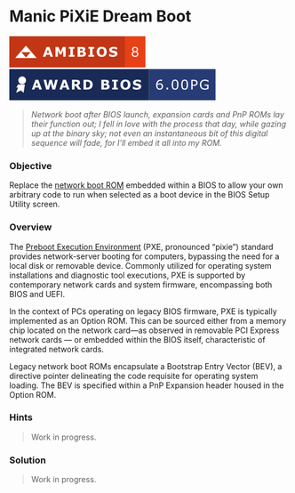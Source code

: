 # Manic PiXiE Dream Boot

![AMIBIOS 8]
![Award Modular BIOS v6.00PG]

> _Network boot after BIOS launch, expansion cards and PnP ROMs lay their_
> _function out; I fell in love with the process that day, while gazing up at_
> _the binary sky; not even an instantaneous bit of this digital sequence will_
> _fade, for I’ll embed it all into my ROM._

### Objective

Replace the [network boot ROM] embedded within a BIOS to allow your own
arbitrary code to run when selected as a boot device in the BIOS Setup Utility
screen.

### Overview

The [Preboot Execution Environment] (PXE, pronounced “pixie”) standard provides
network-server booting for computers, bypassing the need for a local disk or 
removable device. Commonly utilized for operating system installations and 
diagnostic tool executions, PXE is supported by contemporary network cards and 
system firmware, encompassing both BIOS and UEFI.

In the context of PCs operating on legacy BIOS firmware, PXE is typically 
implemented as an Option ROM. This can be sourced either from a memory chip 
located on the network card—as observed in removable PCI Express network cards
— or embedded within the BIOS itself, characteristic of integrated network
cards.

Legacy network boot ROMs encapsulate a Bootstrap Entry Vector (BEV), a
directive pointer delineating the code requisite for operating system loading.
The BEV is specified within a PnP Expansion header housed in the Option ROM.

### Hints

> Work in progress.

### Solution

> Work in progress.

<!-- External links -->
[network boot ROM]: https://en.wikipedia.org/wiki/Option_ROM#Network_boot_ROM
[Preboot Execution Environment]: https://en.wikipedia.org/wiki/Preboot_Execution_Environment

<!-- Included assets -->
[AMIBIOS 8]: ../../../assets/badges/amibios_8.svg
[Award Modular BIOS v6.00PG]: ../../../assets/badges/award_6-00PG.svg